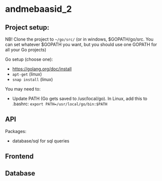 # andmebaasid_2

## Project setup:

NB! Clone the project to `~/go/src/` (or in windows, $GOPATH/go/src. You can set whatever $GOPATH you want, but you should use one GOPATH for all your Go projects)

Go setup (choose one):
* https://golang.org/doc/install
* `apt-get` (linux)
* `snap install` (linux)

You may need to:
* Update PATH (Go gets saved to /usr/local/go). In Linux, add this to .bashrc: `export PATH=/usr/local/go/bin:$PATH`

## API

Packages:
* database/sql for sql queries

## Frontend

## Database
